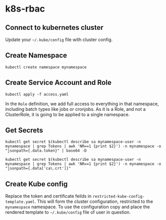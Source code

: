 # k8s-rbac

## Connect to kubernetes cluster 
Update your `~/.kube/config` file with cluster config.

## Create Namespace

    kubectl create namespace mynamespace

## Create Service Account and Role

    kubectl apply -f access.yaml

In the `Role` definition, we add full access to everything in that namespace, including batch types like jobs or cronjobs. As it is a Role, and not a ClusterRole, it is going to be applied to a single namespace.

## Get Secrets

    kubectl get secret $(kubectl describe sa mynamespace-user -n mynamespace | grep Tokens | awk 'NR==1 {print $2}') -n mynamespace -o "jsonpath={.data.token}" | base64 -D

    kubectl get secret $(kubectl describe sa mynamespace-user -n mynamespace | grep Tokens | awk 'NR==1 {print $2}') -n mynamespace -o "jsonpath={.data['ca\.crt']}"

## Create Kube config
Replace the token and certificate feilds in `restricted-kube-config-template.yaml`. This will form the cluster configuration, restricted to the `mynamespace` namespace. To use the configuration copy and place the rendered template to `~/.kube/config` file of user in question.